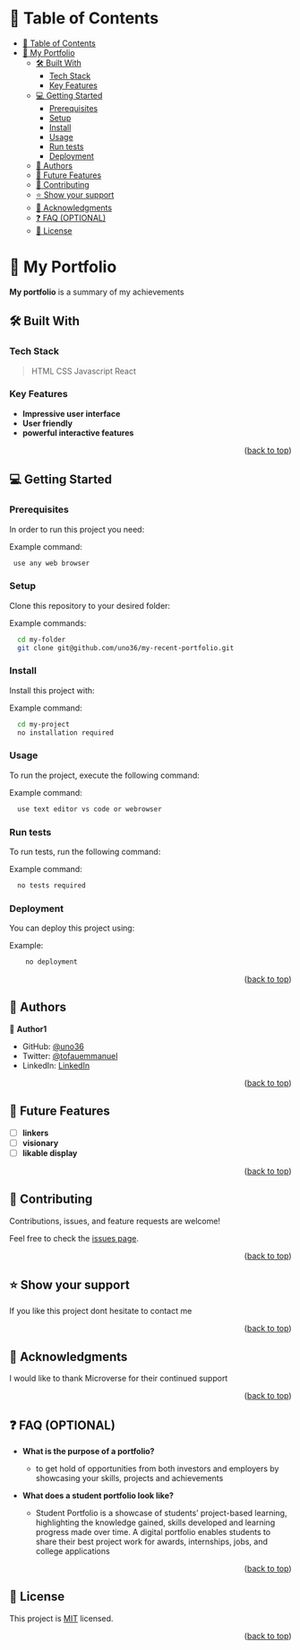 <!-- TABLE OF CONTENTS -->

# 📗 Table of Contents

- [📗 Table of Contents](#-table-of-contents)
- [📖 My Portfolio ](#-my-portfolio-)
  - [🛠 Built With ](#-built-with-)
    - [Tech Stack ](#tech-stack-)
    - [Key Features ](#key-features-)
  - [💻 Getting Started ](#-getting-started-)
    - [Prerequisites](#prerequisites)
    - [Setup](#setup)
    - [Install](#install)
    - [Usage](#usage)
    - [Run tests](#run-tests)
    - [Deployment](#deployment)
  - [👥 Authors ](#-authors-)
  - [🔭 Future Features ](#-future-features-)
  - [🤝 Contributing ](#-contributing-)
  - [⭐️ Show your support ](#️-show-your-support-)
  - [🙏 Acknowledgments ](#-acknowledgments-)
  - [❓ FAQ (OPTIONAL) ](#-faq-optional-)
  - [📝 License ](#-license-)

<!-- PROJECT DESCRIPTION -->

# 📖 My Portfolio <a name="about-project"></a>

**My portfolio** is a summary of  my achievements

## 🛠 Built With <a name="built-with"></a>

### Tech Stack <a name="tech-stack"></a>

> HTML
> CSS
> Javascript
> React



<!-- Features -->

### Key Features <a name="key-features"></a>

- **Impressive user interface**
- **User friendly**
- **powerful interactive features**



<p align="right">(<a href="#readme-top">back to top</a>)</p>


<!-- GETTING STARTED -->

## 💻 Getting Started <a name="getting-started"></a>


### Prerequisites

In order to run this project you need:


Example command:

```sh
 use any web browser
```

### Setup

Clone this repository to your desired folder:


Example commands:

```sh
  cd my-folder
  git clone git@github.com/uno36/my-recent-portfolio.git
```

### Install

Install this project with:


Example command:

```sh
  cd my-project
  no installation required
```


### Usage

To run the project, execute the following command:


Example command:

```sh
  use text editor vs code or webrowser
```


### Run tests

To run tests, run the following command:


Example command:

```sh
  no tests required
```

### Deployment

You can deploy this project using:


Example:

```sh
    no deployment
```

<p align="right">(<a href="#readme-top">back to top</a>)</p>

<!-- AUTHORS -->

## 👥 Authors <a name="authors"></a>


👤 **Author1**

- GitHub: [@uno36](https://github.com/uno36)
- Twitter: [@tofauemmanuel](https://twitter.com/tofauemmanuel)
- LinkedIn: [LinkedIn](https://www.linkedin.com/in/emmanuel-tofa-673b2516a/)


<p align="right">(<a href="#readme-top">back to top</a>)</p>

<!-- FUTURE FEATURES -->

## 🔭 Future Features <a name="future-features"></a>


- [ ] **linkers**
- [ ] **visionary**
- [ ] **likable display**

<p align="right">(<a href="#readme-top">back to top</a>)</p>

<!-- CONTRIBUTING -->

## 🤝 Contributing <a name="contributing"></a>

Contributions, issues, and feature requests are welcome!

Feel free to check the [issues page](../../issues/).

<p align="right">(<a href="#readme-top">back to top</a>)</p>

<!-- SUPPORT -->

## ⭐️ Show your support <a name="support"></a>



If you like this project dont hesitate to contact me

<p align="right">(<a href="#readme-top">back to top</a>)</p>

<!-- ACKNOWLEDGEMENTS -->

## 🙏 Acknowledgments <a name="acknowledgements"></a>

I would like to thank Microverse for their continued support

<p align="right">(<a href="#readme-top">back to top</a>)</p>

<!-- FAQ (optional) -->

## ❓ FAQ (OPTIONAL) <a name="faq"></a>



- **What is the purpose of a portfolio?**

  - to get hold of opportunities from both investors and employers by showcasing your skills, projects and achievements

- **What does a student portfolio look like?**

  - Student Portfolio is a showcase of students’ project-based learning, highlighting the knowledge gained, skills developed and learning progress made over time. A digital portfolio enables students to share their best project work for awards, internships, jobs, and college applications

<p align="right">(<a href="#readme-top">back to top</a>)</p>


<!-- LICENSE -->

## 📝 License <a name="license"></a>

This project is [MIT](LICENSE) licensed.


<p align="right">(<a href="#readme-top">back to top</a>)</p>